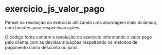 # exercicio_js_valor_pago
Pensei na resolução do exercício utilizando uma abordagem mais dinâmica, com funções para respectivas ações.


O código fonte contém a resolução do exercicio informando o valor pago pelo cliente com as devidas situações respeitando os metodos de pagamento como desconto ou juros.
